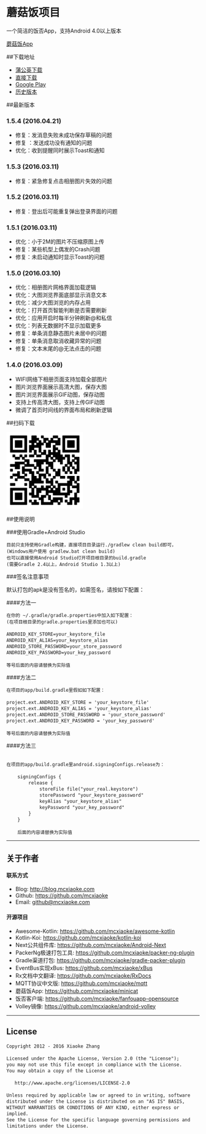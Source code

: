 蘑菇饭项目
===========================
一个简洁的饭否App，支持Android 4.0以上版本

[蘑菇饭App](http://fanfou.com/androidsupport)  

##下载地址

* [蒲公英下载](https://www.pgyer.com/78Zi)       
* [直接下载](https://github.com/mcxiaoke/minicat/releases/latest)  
* [Google Play](https://play.google.com/store/apps/details?id=com.mcxiaoke.minicat2)   
* [历史版本](https://github.com/mcxiaoke/minicat/releases)   


##最新版本

### 1.5.4 (2016.04.21)
- 修复：发消息失败未成功保存草稿的问题
- 修复 ：发送成功没有通知的问题
- 优化：收到提醒同时展示Toast和通知

### 1.5.3 (2016.03.11)
- 修复：紧急修复点击相册图片失效的问题

### 1.5.2 (2016.03.11)
- 修复：登出后可能重复弹出登录界面的问题

### 1.5.1 (2016.03.11)
- 优化：小于2M的图片不压缩原图上传
- 修复：某些机型上偶发的Crash问题
- 修复：未启动通知时显示Toast的问题

### 1.5.0 (2016.03.10)

- 优化：相册图片网格界面加载逻辑
- 优化：大图浏览界面底部显示消息文本
- 优化：减少大图浏览的内存占用
- 优化：打开首页智能判断是否需要刷新
- 优化：应用开启时每半分钟刷新@和私信
- 优化：列表无数据时不显示加载更多
- 修复：单条消息静态图片未居中的问题
- 修复：单条消息取消收藏异常的问题
- 修复：文本末尾的@无法点击的问题


### 1.4.0 (2016.03.09)

- WIFI网络下相册页面支持加载全部图片
- 图片浏览界面展示高清大图，保存大图
- 图片浏览界面展示GIF动图，保存动图
- 支持上传高清大图，支持上传GIF动图
- 微调了首页时间线的界面布局和刷新逻辑
    
##扫码下载

![qrcode](qrcode.png)

##使用说明
    
###使用Gradle+Android Studio

    目前只支持使用Gradle构建，直接项目目录运行./gradlew clean build即可，
    (Windows用户使用 gradlew.bat clean build)
    也可以直接使用Android Studio打开项目根目录的build.gradle  
    (需要Gradle 2.4以上，Android Studio 1.3以上)

###签名注意事项

默认打包的apk是没有签名的，如需签名，请按如下配置：

####方法一

```
在你的 ~/.gradle/gradle.properties中加入如下配置：  
(在项目根目录的gradle.properties里添加也可以)

ANDROID_KEY_STORE=your_keystore_file
ANDROID_KEY_ALIAS=your_keystore_alias
ANDROID_STORE_PASSWORD=your_store_password
ANDROID_KEY_PASSWORD=your_key_password

等号后面的内容请替换为实际值

```

####方法二 

```
在项目的app/build.gradle里假如如下配置：

project.ext.ANDROID_KEY_STORE = 'your_keystore_file'
project.ext.ANDROID_KEY_ALIAS = 'your_keystore_alias'
project.ext.ANDROID_STORE_PASSWORD = 'your_store_password'
project.ext.ANDROID_KEY_PASSWORD = 'your_key_password'

等号后面的内容请替换为实际值

```   
    
####方法三

```

在项目的app/build.gradle里android.signingConfigs.release为：

    signingConfigs {
        release {
            storeFile file("your_real.keystore")
            storePassword "your_keystore_password"
            keyAlias "your_keystore_alias"
            keyPassword "your_key_password"
        }
    }
    
    后面的内容请替换为实际值
```
    

------

## 关于作者

#### 联系方式

* Blog: <http://blog.mcxiaoke.com>
* Github: <https://github.com/mcxiaoke>
* Email: [github@mcxiaoke.com](mailto:github@mcxiaoke.com)

#### 开源项目

* Awesome-Kotlin: <https://github.com/mcxiaoke/awesome-kotlin>
* Kotlin-Koi: <https://github.com/mcxiaoke/kotlin-koi>
* Next公共组件库: <https://github.com/mcxiaoke/Android-Next>
* PackerNg极速打包工具: <https://github.com/mcxiaoke/packer-ng-plugin>
* Gradle渠道打包: <https://github.com/mcxiaoke/gradle-packer-plugin>
* EventBus实现xBus: <https://github.com/mcxiaoke/xBus>
* Rx文档中文翻译: <https://github.com/mcxiaoke/RxDocs>
* MQTT协议中文版: <https://github.com/mcxiaoke/mqtt>
* 蘑菇饭App: <https://github.com/mcxiaoke/minicat>
* 饭否客户端: <https://github.com/mcxiaoke/fanfouapp-opensource>
* Volley镜像: <https://github.com/mcxiaoke/android-volley>

------

## License

    Copyright 2012 - 2016 Xiaoke Zhang

    Licensed under the Apache License, Version 2.0 (the "License");
    you may not use this file except in compliance with the License.
    You may obtain a copy of the License at

       http://www.apache.org/licenses/LICENSE-2.0

    Unless required by applicable law or agreed to in writing, software
    distributed under the License is distributed on an "AS IS" BASIS,
    WITHOUT WARRANTIES OR CONDITIONS OF ANY KIND, either express or implied.
    See the License for the specific language governing permissions and
    limitations under the License.

